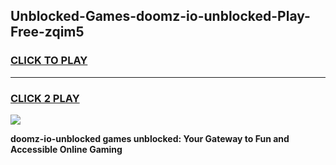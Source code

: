 
## Unblocked-Games-doomz-io-unblocked-Play-Free-zqim5
<h3>
<a href="https://premium76.site?title=doomz-io-unblocked&ref=23A">CLICK TO PLAY</a></h3>
<hr>

<h3>
<a href="https://premium76.site?title=doomz-io-unblocked&ref=23A">CLICK 2 PLAY</a>
  
</h3>

<a href="https://premium76.site?title=doomz-io-unblocked&ref=23A"><img src="https://clearcache.store/games.png"></a>


**doomz-io-unblocked games unblocked: Your Gateway to Fun and Accessible Online Gaming**
